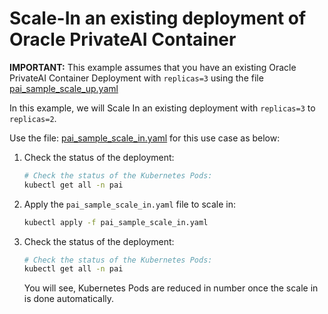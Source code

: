 # Scale-In an existing deployment of Oracle PrivateAI Container

**IMPORTANT:** This example assumes that you have an existing Oracle PrivateAI Container Deployment with `replicas=3` using the file [pai_sample_scale_up.yaml](./provisioning/pai_sample_scale_up.yaml)

In this example, we will Scale In an existing deployment with `replicas=3` to `replicas=2`.

Use the file: [pai_sample_scale_in.yaml](./provisioning/pai_sample_scale_in.yaml) for this use case as below:

1. Check the status of the deployment:
    ```sh
    # Check the status of the Kubernetes Pods:
    kubectl get all -n pai
    ```
2. Apply the `pai_sample_scale_in.yaml` file to scale in:
    ```sh
    kubectl apply -f pai_sample_scale_in.yaml
    ```
3. Check the status of the deployment:
    ```sh
    # Check the status of the Kubernetes Pods:
    kubectl get all -n pai
    ```

    You will see, Kubernetes Pods are reduced in number once the scale in is done automatically.
  